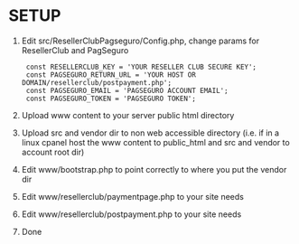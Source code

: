 SETUP
=====

1. Edit src/ResellerClubPagseguro/Config.php, change params for ResellerClub and PagSeguro

	    const RESELLERCLUB_KEY = 'YOUR RESELLER CLUB SECURE KEY';  
	    const PAGSEGURO_RETURN_URL = 'YOUR HOST OR DOMAIN/resellerclub/postpayment.php';  
	    const PAGSEGURO_EMAIL = 'PAGSEGURO ACCOUNT EMAIL';  
	    const PAGSEGURO_TOKEN = 'PAGSEGURO TOKEN';  

2. Upload www content to your server public html directory

3. Upload src and vendor dir to non web accessible directory (i.e. if in a linux cpanel host the www content to public_html and src and vendor to account root dir)

4. Edit www/bootstrap.php to point correctly to where you put the vendor dir

5. Edit www/resellerclub/paymentpage.php to your site needs

6. Edit www/resellerclub/postpayment.php to your site needs

7. Done
